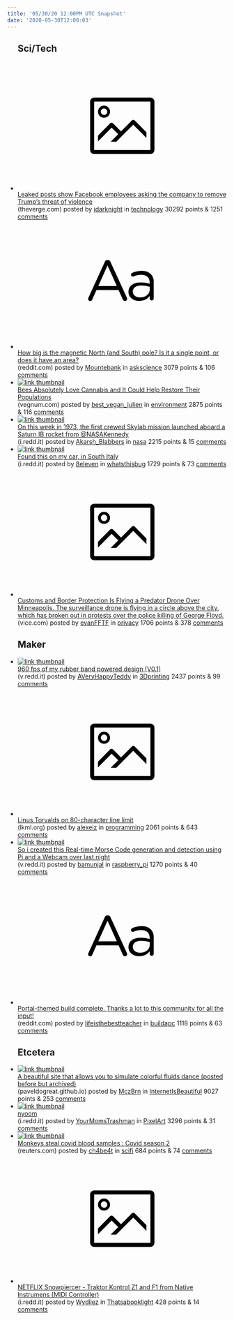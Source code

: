 ```yaml
---
title: '05/30/20 12:00PM UTC Snapshot'
date: '2020-05-30T12:00:03'
---
```

<ul>
<h2>Sci/Tech</h2>

<li><a href='https://www.theverge.com/2020/5/29/21275044/facebook-trump-tweets-employee-reaction-criticism'><svg version='1.1' viewBox='-34 -14 104 64' preserveAspectRatio='xMidYMid meet' xmlns='http://www.w3.org/2000/svg' xmlns:xlink='http://www.w3.org/1999/xlink'>
    <title>link thumbnail</title>
    <path d='M32,4H4A2,2,0,0,0,2,6V30a2,2,0,0,0,2,2H32a2,2,0,0,0,2-2V6A2,2,0,0,0,32,4ZM4,30V6H32V30Z'></path>
    <path d='M8.92,14a3,3,0,1,0-3-3A3,3,0,0,0,8.92,14Zm0-4.6A1.6,1.6,0,1,1,7.33,11,1.6,1.6,0,0,1,8.92,9.41Z'></path>
    <path d='M22.78,15.37l-5.4,5.4-4-4a1,1,0,0,0-1.41,0L5.92,22.9v2.83l6.79-6.79L16,22.18l-3.75,3.75H15l8.45-8.45L30,24V21.18l-5.81-5.81A1,1,0,0,0,22.78,15.37Z'></path>
    </svg></a><div><div class='linkTitle'><a href='https://www.theverge.com/2020/5/29/21275044/facebook-trump-tweets-employee-reaction-criticism'>Leaked posts show Facebook employees asking the company to remove Trump’s threat of violence</a></div>(theverge.com) posted by <a href='https://www.reddit.com/user/idarknight'>idarknight</a> in <a href='https://www.reddit.com/r/technology'>technology</a> 30292 points & 1251 <a href='https://www.reddit.com/r/technology/comments/gt52qc/leaked_posts_show_facebook_employees_asking_the/'>comments</a></div></li>

<li><a href='https://www.reddit.com/r/askscience/comments/gt2l9f/how_big_is_the_magnetic_north_and_south_pole_is/'><svg version='1.1' viewBox='-34 -12 104 64' preserveAspectRatio='xMidYMid slice' xmlns='http://www.w3.org/2000/svg' xmlns:xlink='http://www.w3.org/1999/xlink'>
    <title>text link thumbnail</title>
    <path d='M12.19,8.84a1.45,1.45,0,0,0-1.4-1h-.12a1.46,1.46,0,0,0-1.42,1L1.14,26.56a1.29,1.29,0,0,0-.14.59,1,1,0,0,0,1,1,1.12,1.12,0,0,0,1.08-.77l2.08-4.65h11l2.08,4.59a1.24,1.24,0,0,0,1.12.83,1.08,1.08,0,0,0,1.08-1.08,1.64,1.64,0,0,0-.14-.57ZM6.08,20.71l4.59-10.22,4.6,10.22Z'>
    </path>
    <path d='M32.24,14.78A6.35,6.35,0,0,0,27.6,13.2a11.36,11.36,0,0,0-4.7,1,1,1,0,0,0-.58.89,1,1,0,0,0,.94.92,1.23,1.23,0,0,0,.39-.08,8.87,8.87,0,0,1,3.72-.81c2.7,0,4.28,1.33,4.28,3.92v.5a15.29,15.29,0,0,0-4.42-.61c-3.64,0-6.14,1.61-6.14,4.64v.05c0,2.95,2.7,4.48,5.37,4.48a6.29,6.29,0,0,0,5.19-2.48V26.9a1,1,0,0,0,1,1,1,1,0,0,0,1-1.06V19A5.71,5.71,0,0,0,32.24,14.78Zm-.56,7.7c0,2.28-2.17,3.89-4.81,3.89-1.94,0-3.61-1.06-3.61-2.86v-.06c0-1.8,1.5-3,4.2-3a15.2,15.2,0,0,1,4.22.61Z'>
    </path>
    </svg></a><div><div class='linkTitle'><a href='https://www.reddit.com/r/askscience/comments/gt2l9f/how_big_is_the_magnetic_north_and_south_pole_is/'>How big is the magnetic North (and South) pole? Is it a single point, or does it have an area?</a></div>(reddit.com) posted by <a href='https://www.reddit.com/user/Mountebank'>Mountebank</a> in <a href='https://www.reddit.com/r/askscience'>askscience</a> 3079 points & 106 <a href='https://www.reddit.com/r/askscience/comments/gt2l9f/how_big_is_the_magnetic_north_and_south_pole_is/'>comments</a></div></li>

<li><a href='https://vegnum.com/bees-absolutely-love-cannabis-and-it-could-help-restore-their-populations/'><img src='https://b.thumbs.redditmedia.com/HYrV5-TB2RJaCyV7IDhBUfYv6RhjeHxSdm7ZoUJPQGg.jpg' alt='link thumbnail'></a><div><div class='linkTitle'><a href='https://vegnum.com/bees-absolutely-love-cannabis-and-it-could-help-restore-their-populations/'>Bees Absolutely Love Cannabis and It Could Help Restore Their Populations</a></div>(vegnum.com) posted by <a href='https://www.reddit.com/user/best_vegan_julien'>best_vegan_julien</a> in <a href='https://www.reddit.com/r/environment'>environment</a> 2875 points & 116 <a href='https://www.reddit.com/r/environment/comments/gsx90g/bees_absolutely_love_cannabis_and_it_could_help/'>comments</a></div></li>

<li><a href='https://i.redd.it/ay55ahkter151.jpg'><img src='https://b.thumbs.redditmedia.com/EnExi-bAUy_CFJxoA3oRJ4Qp4pfLbtY1SLXnoqtpwbk.jpg' alt='link thumbnail'></a><div><div class='linkTitle'><a href='https://i.redd.it/ay55ahkter151.jpg'>On this week in 1973, the first crewed Skylab mission launched aboard a Saturn IB rocket from @NASAKennedy</a></div>(i.redd.it) posted by <a href='https://www.reddit.com/user/Akarsh_Blabbers'>Akarsh_Blabbers</a> in <a href='https://www.reddit.com/r/nasa'>nasa</a> 2215 points & 15 <a href='https://www.reddit.com/r/nasa/comments/gt027p/on_this_week_in_1973_the_first_crewed_skylab/'>comments</a></div></li>

<li><a href='https://i.redd.it/8yip0o8jhq151.jpg'><img src='https://b.thumbs.redditmedia.com/m2TLTBp2NOOKiX0O4ghcWTgvlY8RFsHtUDjXebjWNzY.jpg' alt='link thumbnail'></a><div><div class='linkTitle'><a href='https://i.redd.it/8yip0o8jhq151.jpg'>Found this on my car, in South Italy</a></div>(i.redd.it) posted by <a href='https://www.reddit.com/user/8eleven'>8eleven</a> in <a href='https://www.reddit.com/r/whatsthisbug'>whatsthisbug</a> 1729 points & 73 <a href='https://www.reddit.com/r/whatsthisbug/comments/gswjqw/found_this_on_my_car_in_south_italy/'>comments</a></div></li>

<li><a href='https://www.vice.com/en_ca/article/5dzbe3/customs-and-border-protection-predator-drone-minneapolis-george-floyd'><svg version='1.1' viewBox='-34 -14 104 64' preserveAspectRatio='xMidYMid meet' xmlns='http://www.w3.org/2000/svg' xmlns:xlink='http://www.w3.org/1999/xlink'>
    <title>link thumbnail</title>
    <path d='M32,4H4A2,2,0,0,0,2,6V30a2,2,0,0,0,2,2H32a2,2,0,0,0,2-2V6A2,2,0,0,0,32,4ZM4,30V6H32V30Z'></path>
    <path d='M8.92,14a3,3,0,1,0-3-3A3,3,0,0,0,8.92,14Zm0-4.6A1.6,1.6,0,1,1,7.33,11,1.6,1.6,0,0,1,8.92,9.41Z'></path>
    <path d='M22.78,15.37l-5.4,5.4-4-4a1,1,0,0,0-1.41,0L5.92,22.9v2.83l6.79-6.79L16,22.18l-3.75,3.75H15l8.45-8.45L30,24V21.18l-5.81-5.81A1,1,0,0,0,22.78,15.37Z'></path>
    </svg></a><div><div class='linkTitle'><a href='https://www.vice.com/en_ca/article/5dzbe3/customs-and-border-protection-predator-drone-minneapolis-george-floyd'>Customs and Border Protection Is Flying a Predator Drone Over Minneapolis. The surveillance drone is flying in a circle above the city, which has broken out in protests over the police killing of George Floyd.</a></div>(vice.com) posted by <a href='https://www.reddit.com/user/evanFFTF'>evanFFTF</a> in <a href='https://www.reddit.com/r/privacy'>privacy</a> 1706 points & 378 <a href='https://www.reddit.com/r/privacy/comments/gsy114/customs_and_border_protection_is_flying_a/'>comments</a></div></li>

<h2>Maker</h2>

<li><a href='https://v.redd.it/jx1pnky97s151'><img src='https://b.thumbs.redditmedia.com/6epnnMIrQDf0NO4e7eZv4pZIXXawv2kRTfruvJzmc5c.jpg' alt='link thumbnail'></a><div><div class='linkTitle'><a href='https://v.redd.it/jx1pnky97s151'>960 fps of my rubber band powered design [V0.1]</a></div>(v.redd.it) posted by <a href='https://www.reddit.com/user/AVeryHappyTeddy'>AVeryHappyTeddy</a> in <a href='https://www.reddit.com/r/3Dprinting'>3Dprinting</a> 2437 points & 99 <a href='https://www.reddit.com/r/3Dprinting/comments/gt315a/960_fps_of_my_rubber_band_powered_design_v01/'>comments</a></div></li>

<li><a href='https://lkml.org/lkml/2020/5/29/1038'><svg version='1.1' viewBox='-34 -14 104 64' preserveAspectRatio='xMidYMid meet' xmlns='http://www.w3.org/2000/svg' xmlns:xlink='http://www.w3.org/1999/xlink'>
    <title>link thumbnail</title>
    <path d='M32,4H4A2,2,0,0,0,2,6V30a2,2,0,0,0,2,2H32a2,2,0,0,0,2-2V6A2,2,0,0,0,32,4ZM4,30V6H32V30Z'></path>
    <path d='M8.92,14a3,3,0,1,0-3-3A3,3,0,0,0,8.92,14Zm0-4.6A1.6,1.6,0,1,1,7.33,11,1.6,1.6,0,0,1,8.92,9.41Z'></path>
    <path d='M22.78,15.37l-5.4,5.4-4-4a1,1,0,0,0-1.41,0L5.92,22.9v2.83l6.79-6.79L16,22.18l-3.75,3.75H15l8.45-8.45L30,24V21.18l-5.81-5.81A1,1,0,0,0,22.78,15.37Z'></path>
    </svg></a><div><div class='linkTitle'><a href='https://lkml.org/lkml/2020/5/29/1038'>Linus Torvalds on 80-character line limit</a></div>(lkml.org) posted by <a href='https://www.reddit.com/user/alexeiz'>alexeiz</a> in <a href='https://www.reddit.com/r/programming'>programming</a> 2061 points & 643 <a href='https://www.reddit.com/r/programming/comments/gt4wgn/linus_torvalds_on_80character_line_limit/'>comments</a></div></li>

<li><a href='https://v.redd.it/ojg4qm8krr151'><img src='https://a.thumbs.redditmedia.com/yqN1VyPosgPwjwLLCQvaOGp4_JNG_OHXQuWWNVq9tT4.jpg' alt='link thumbnail'></a><div><div class='linkTitle'><a href='https://v.redd.it/ojg4qm8krr151'>So i created this Real-time Morse Code generation and detection using Pi and a Webcam over last night</a></div>(v.redd.it) posted by <a href='https://www.reddit.com/user/bamunjal'>bamunjal</a> in <a href='https://www.reddit.com/r/raspberry_pi'>raspberry_pi</a> 1270 points & 40 <a href='https://www.reddit.com/r/raspberry_pi/comments/gt1ft6/so_i_created_this_realtime_morse_code_generation/'>comments</a></div></li>

<li><a href='https://www.reddit.com/r/buildapc/comments/gsxpen/portalthemed_build_complete_thanks_a_lot_to_this/'><svg version='1.1' viewBox='-34 -12 104 64' preserveAspectRatio='xMidYMid slice' xmlns='http://www.w3.org/2000/svg' xmlns:xlink='http://www.w3.org/1999/xlink'>
    <title>text link thumbnail</title>
    <path d='M12.19,8.84a1.45,1.45,0,0,0-1.4-1h-.12a1.46,1.46,0,0,0-1.42,1L1.14,26.56a1.29,1.29,0,0,0-.14.59,1,1,0,0,0,1,1,1.12,1.12,0,0,0,1.08-.77l2.08-4.65h11l2.08,4.59a1.24,1.24,0,0,0,1.12.83,1.08,1.08,0,0,0,1.08-1.08,1.64,1.64,0,0,0-.14-.57ZM6.08,20.71l4.59-10.22,4.6,10.22Z'>
    </path>
    <path d='M32.24,14.78A6.35,6.35,0,0,0,27.6,13.2a11.36,11.36,0,0,0-4.7,1,1,1,0,0,0-.58.89,1,1,0,0,0,.94.92,1.23,1.23,0,0,0,.39-.08,8.87,8.87,0,0,1,3.72-.81c2.7,0,4.28,1.33,4.28,3.92v.5a15.29,15.29,0,0,0-4.42-.61c-3.64,0-6.14,1.61-6.14,4.64v.05c0,2.95,2.7,4.48,5.37,4.48a6.29,6.29,0,0,0,5.19-2.48V26.9a1,1,0,0,0,1,1,1,1,0,0,0,1-1.06V19A5.71,5.71,0,0,0,32.24,14.78Zm-.56,7.7c0,2.28-2.17,3.89-4.81,3.89-1.94,0-3.61-1.06-3.61-2.86v-.06c0-1.8,1.5-3,4.2-3a15.2,15.2,0,0,1,4.22.61Z'>
    </path>
    </svg></a><div><div class='linkTitle'><a href='https://www.reddit.com/r/buildapc/comments/gsxpen/portalthemed_build_complete_thanks_a_lot_to_this/'>Portal-themed build complete. Thanks a lot to this community for all the input!</a></div>(reddit.com) posted by <a href='https://www.reddit.com/user/lifeisthebestteacher'>lifeisthebestteacher</a> in <a href='https://www.reddit.com/r/buildapc'>buildapc</a> 1118 points & 63 <a href='https://www.reddit.com/r/buildapc/comments/gsxpen/portalthemed_build_complete_thanks_a_lot_to_this/'>comments</a></div></li>

<h2>Etcetera</h2>

<li><a href='http://paveldogreat.github.io/WebGL-Fluid-Simulation/'><img src='https://b.thumbs.redditmedia.com/wM2oHLLxqC7PTleW7_7i56TCjIuO0rol6pqtPwObXsE.jpg' alt='link thumbnail'></a><div><div class='linkTitle'><a href='http://paveldogreat.github.io/WebGL-Fluid-Simulation/'>A beautiful site that allows you to simulate colorful fluids dance (posted before but archived)</a></div>(paveldogreat.github.io) posted by <a href='https://www.reddit.com/user/MczBrn'>MczBrn</a> in <a href='https://www.reddit.com/r/InternetIsBeautiful'>InternetIsBeautiful</a> 9027 points & 253 <a href='https://www.reddit.com/r/InternetIsBeautiful/comments/gt2dk7/a_beautiful_site_that_allows_you_to_simulate/'>comments</a></div></li>

<li><a href='https://i.redd.it/yzzf97pzbq151.gif'><img src='https://b.thumbs.redditmedia.com/vPJd7UpkpDZXo9soAlZzsbmRVISow8amoMk3l8S-1eM.jpg' alt='link thumbnail'></a><div><div class='linkTitle'><a href='https://i.redd.it/yzzf97pzbq151.gif'>nyoom</a></div>(i.redd.it) posted by <a href='https://www.reddit.com/user/YourMomsTrashman'>YourMomsTrashman</a> in <a href='https://www.reddit.com/r/PixelArt'>PixelArt</a> 3296 points & 31 <a href='https://www.reddit.com/r/PixelArt/comments/gsvz4o/nyoom/'>comments</a></div></li>

<li><a href='https://www.reuters.com/article/us-health-coronavirus-india-monkey/monkeys-steal-coronavirus-blood-samples-in-india-idUSKBN2351KV'><img src='https://b.thumbs.redditmedia.com/-bbuRaRLpWQREtxyubNFG3iR7RyCPrgqVvY9lsWNEMs.jpg' alt='link thumbnail'></a><div><div class='linkTitle'><a href='https://www.reuters.com/article/us-health-coronavirus-india-monkey/monkeys-steal-coronavirus-blood-samples-in-india-idUSKBN2351KV'>Monkeys steal covid blood samples : Covid season 2</a></div>(reuters.com) posted by <a href='https://www.reddit.com/user/ch4be4t'>ch4be4t</a> in <a href='https://www.reddit.com/r/scifi'>scifi</a> 684 points & 74 <a href='https://www.reddit.com/r/scifi/comments/gt0aak/monkeys_steal_covid_blood_samples_covid_season_2/'>comments</a></div></li>

<li><a href='https://i.redd.it/y4l907bl1q151.png'><svg version='1.1' viewBox='-34 -14 104 64' preserveAspectRatio='xMidYMid meet' xmlns='http://www.w3.org/2000/svg' xmlns:xlink='http://www.w3.org/1999/xlink'>
    <title>link thumbnail</title>
    <path d='M32,4H4A2,2,0,0,0,2,6V30a2,2,0,0,0,2,2H32a2,2,0,0,0,2-2V6A2,2,0,0,0,32,4ZM4,30V6H32V30Z'></path>
    <path d='M8.92,14a3,3,0,1,0-3-3A3,3,0,0,0,8.92,14Zm0-4.6A1.6,1.6,0,1,1,7.33,11,1.6,1.6,0,0,1,8.92,9.41Z'></path>
    <path d='M22.78,15.37l-5.4,5.4-4-4a1,1,0,0,0-1.41,0L5.92,22.9v2.83l6.79-6.79L16,22.18l-3.75,3.75H15l8.45-8.45L30,24V21.18l-5.81-5.81A1,1,0,0,0,22.78,15.37Z'></path>
    </svg></a><div><div class='linkTitle'><a href='https://i.redd.it/y4l907bl1q151.png'>NETFLIX Snowpiercer - Traktor Kontrol Z1 and F1 from Native Instrumens (MIDI Controller)</a></div>(i.redd.it) posted by <a href='https://www.reddit.com/user/Wydliez'>Wydliez</a> in <a href='https://www.reddit.com/r/Thatsabooklight'>Thatsabooklight</a> 428 points & 14 <a href='https://www.reddit.com/r/Thatsabooklight/comments/gsuxoe/netflix_snowpiercer_traktor_kontrol_z1_and_f1/'>comments</a></div></li>

</ul>
